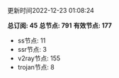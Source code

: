 更新时间2022-12-23 01:08:24

**总订阅: 45**
**总节点: 791**
**有效节点: 177**
- ss节点: 11
- ssr节点: 3
- v2ray节点: 155
- trojan节点: 8
